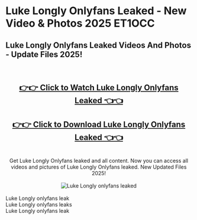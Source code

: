 # Luke Longly Onlyfans Leaked - New Video & Photos 2025 ET1OCC

<h2>Luke Longly Onlyfans Leaked Videos And Photos - Update Files 2025!</h2>
<br>
<div align="center">
<h2><a href="https://ulove.online/aps_255" rel="nofollow">👉👉 Click to Watch Luke Longly Onlyfans Leaked 👈👈</a></h2>
<h2><a href="https://ulove.online/aps_255" rel="nofollow">👉👉 Click to Download Luke Longly Onlyfans Leaked 👈👈</a></h2>
<br>
Get Luke Longly Onlyfans leaked and all content. Now you can access all videos and pictures of Luke Longly Onlyfans leaked. New Updated Files 2025!
<br>
<br>
<a href="https://ulove.online/aps_255" rel="nofollow" data-target="animated-image.originalLink"><img src="https://i.imgur.com/dJHk4Zq.gif)" alt="Luke Longly onlyfans leaked" style="max-width: 100%; display: inline-block;" data-target="animated-image.originalImage"></a>
</div>
<br>
Luke Longly onlyfans leak<br>
Luke Longly onlyfans leaks<br>
Luke Longly onlyfans leak